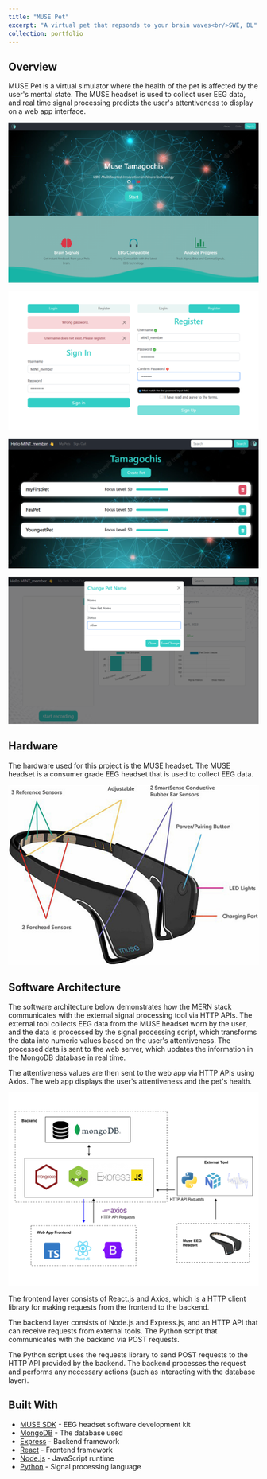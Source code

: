 ```yaml
---
title: "MUSE Pet"
excerpt: "A virtual pet that repsonds to your brain waves<br/>SWE, DL"
collection: portfolio
---
```


## Overview

MUSE Pet is a virtual simulator where the health of the pet is affected by the user's mental state. The MUSE headset is used to collect user EEG data, and real time signal processing predicts the user's attentiveness to display on a web app interface.  

![Web App Home](https://raw.githubusercontent.com/priyanshumahey/priyanshumahey.github.io/gh-pages/images/WebAppHome.png)

![Login/Registration](https://raw.githubusercontent.com/priyanshumahey/priyanshumahey.github.io/gh-pages/images/LoginRegistration.png)

![Pet Selection](../images/PetSelection.png)

![Update Pet](https://github.com/priyanshumahey/priyanshumahey.github.io/blob/gh-pages/images/UpdatePet.png)

## Hardware

The hardware used for this project is the MUSE headset. The MUSE headset is a consumer grade EEG headset that is used to collect EEG data.

![MUSE](https://github.com/priyanshumahey/priyanshumahey.github.io/blob/gh-pages/images/MuseHeadsetDiagram.jpg)

## Software Architecture

The software architecture below demonstrates how the MERN stack communicates with the external signal processing tool via HTTP APIs. The external tool collects EEG data from the MUSE headset worn by the user, and the data is processed by the signal processing script, which transforms the data into numeric values based on the user's attentiveness. The processed data is sent to the web server, which updates the information in the MongoDB database in real time.

The attentiveness values are then sent to the web app via HTTP APIs using Axios. The web app displays the user's attentiveness and the pet's health.

![Software Architecture](https://github.com/priyanshumahey/priyanshumahey.github.io/blob/gh-pages/images/SoftwareArchitecture.png)

The frontend layer consists of React.js and Axios, which is a HTTP client library for making requests from the frontend to the backend.

The backend layer consists of Node.js and Express.js, and an HTTP API that can receive requests from external tools. The Python script that communicates with the backend via POST requests.

The Python script uses the requests library to send POST requests to the HTTP API provided by the backend. The backend processes the request and performs any necessary actions (such as interacting with the database layer).



## Built With

* [MUSE SDK](http://developer.choosemuse.com/) - EEG headset software development kit
* [MongoDB](https://www.mongodb.com/) - The database used
* [Express](https://expressjs.com/) - Backend framework
* [React](https://reactjs.org/) - Frontend framework
* [Node.js](https://nodejs.org/en/) - JavaScript runtime
* [Python](https://www.python.org/) - Signal processing language
  
